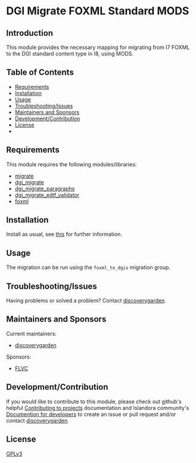 # DGI Migrate FOXML Standard MODS

## Introduction

This module provides the necessary mapping for migrating from I7 FOXML to the DGI standard content type in I8, using MODS.

## Table of Contents

* [Requirements](#requirements)
* [Installation](#installation)
* [Usage](#usage)
* [Troubleshooting/Issues](#troubleshootingissues)
* [Maintainers and Sponsors](#maintainers-and-sponsors)
* [Development/Contribution](#developmentcontribution)
* [License](#license)
*
## Requirements

This module requires the following modules/libraries:

* [migrate](https://www.drupal.org/project/migrate)
* [dgi_migrate](https://www.drupal.org/discoverygarden/dgi_migrate)
* [dgi_migrate_paragraphs](https://github.com/discoverygarden/dgi_migrate/tree/2.x/modules/dgi_migrate_paragraphs)
* [dgi_migrate_edtf_validator](https://github.com/discoverygarden/dgi_migrate/tree/2.x/modules/dgi_migrate_edtf_validator)
* [foxml](https://github.com/discoverygarden/foxml)

## Installation

Install as usual, see
[this](https://drupal.org/documentation/install/modules-themes/modules-8) for
further information.

## Usage

The migration can be run using the `foxml_to_dgis` migration group.

## Troubleshooting/Issues

Having problems or solved a problem? Contact
[discoverygarden](http://support.discoverygarden.ca).

## Maintainers and Sponsors

Current maintainers:

* [discoverygarden](http://www.discoverygarden.ca)

Sponsors:
* [FLVC]()

## Development/Contribution

If you would like to contribute to this module, please check out github's helpful
[Contributing to projects](https://docs.github.com/en/get-started/quickstart/contributing-to-projects) documentation and Islandora community's [Documention for developers](https://islandora.github.io/documentation/contributing/CONTRIBUTING/#github-issues) to create an issue or pull request and/or
contact [discoverygarden](http://support.discoverygarden.ca).

## License

[GPLv3](http://www.gnu.org/licenses/gpl-3.0.txt)
